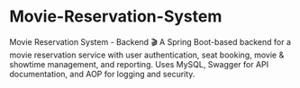 # Movie-Reservation-System
Movie Reservation System - Backend 🎬 A Spring Boot-based backend for a movie reservation service with user authentication, seat booking, movie &amp; showtime management, and reporting. Uses MySQL, Swagger for API documentation, and AOP for logging and security.
